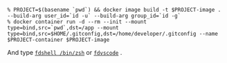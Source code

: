 ```console
% PROJECT=$(basename `pwd`) && docker image build -t $PROJECT-image . --build-arg user_id=`id -u` --build-arg group_id=`id -g`
% docker container run -d --rm --init --mount type=bind,src=`pwd`,dst=/app --mount type=bind,src=$HOME/.gitconfig,dst=/home/developer/.gitconfig --name $PROJECT-container $PROJECT-image
```

And type [`fdshell /bin/zsh`](https://github.com/uraitakahito/dotfiles/blob/d6214f4ed6d63fd437ab53d18eba9705a118e1e8/zsh/myzshrc#L93-L101) or [`fdvscode`](https://github.com/uraitakahito/dotfiles/blob/d6214f4ed6d63fd437ab53d18eba9705a118e1e8/zsh/myzshrc#L103-L111) .
